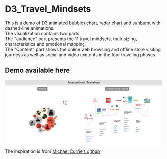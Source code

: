 # D3_Travel_Mindsets
This is a demo of D3 animated bubbles chart, radar chart and sunburst with dashed-line animations.   
The visualization contains two parts.  
The "audience" part presents the 11 travel mindsets, their sizing, characteristics and emotional mapping.   
The "Content" part shows the online web browsing and offline store visiting journeys as well as social and video contents in the four traveling phases. 

## Demo available here
[![Demo](D3.png)](http://bbdo-mktingscience-dev.s3-website-us-east-1.amazonaws.com/Visa_Audience_Pathing/intro.html)
The inspiration is from [Michael Currie's github](https://github.com/MichaelCurrie/bubble_chart)
